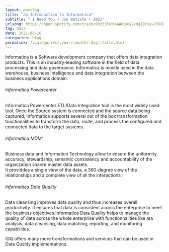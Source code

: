 ```yaml
---
layout: postlog
title: "an Introduction to Informatica"
subtitle: " I Need You • Jon Batiste • 2021"
urlsong: https://open.spotify.com/track/0Rz33FuYUwWW0pcw2v9gI9?si=3788348328004b00
tag: Data
date: 2021-06-16
categories: blog
permalink: /:categories/:year/:month/:day/:title.html
---
```


Informatica is a Software development company that offers data integration products. This is an industry-leading software in the field of data processing and data governance. Informatica is mostly used in the data warehouse, business intelligence and data integration between the business applications domain. 

###### Informatica Powercenter
Informatica Powercenter ETL/Data Integration tool is the most widely used tool.
Once the Source system is connected and the source data being captured, Informatica supports several out of the box transformation functionalities to transform the data, route, and process the configured and connected data to the target systems.


###### Informatica MDM:
Business data and Information Technology allow to ensure the uniformity, accuracy, stewardship, semantic consistency and accountability of the organization shared master data assets.   
It providdes a single view of the data, a 360-degree view of the relationships and a complete view of all the interactions. 

###### Informatica Data Quality
Data cleansing improves data quality and thus increases overall productivity. It ensures that data is consistent across the enterprise to meet the business objectives.Informatica Data Quality helps to manage the quality of data across the whole enterprise with functionnalities like ata analysis, data cleansing, data matching, reporting, and monitoring capabilities.  

IDQ offers many more transformations and services that can be used in Data Quality implementations. 